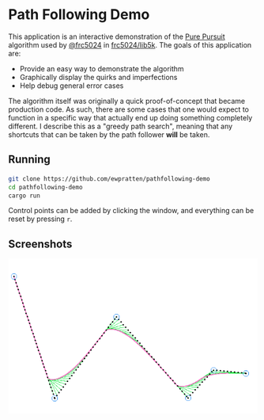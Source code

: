 # Path Following Demo

This application is an interactive demonstration of the [Pure Pursuit](http://www.enseignement.polytechnique.fr/profs/informatique/Eric.Goubault/MRIS/coulter_r_craig_1992_1.pdf) algorithm used by [@frc5024](https://github.com/frc5024) in [frc5024/lib5k](https://github.com/frc5024/lib5k). The goals of this application are:

 - Provide an easy way to demonstrate the algorithm
 - Graphically display the quirks and imperfections
 - Help debug general error cases

The algorithm itself was originally a quick proof-of-concept that became production code. As such, there are some cases that one would expect to function in a specific way that actually end up doing something completely different. I describe this as a "greedy path search", meaning that any shortcuts that can be taken by the path follower **will** be taken.

## Running

```sh
git clone https://github.com/ewpratten/pathfollowing-demo
cd pathfollowing-demo
cargo run
```

Control points can be added by clicking the window, and everything can be reset by pressing `r`.

## Screenshots

![](./screenshot.png)
